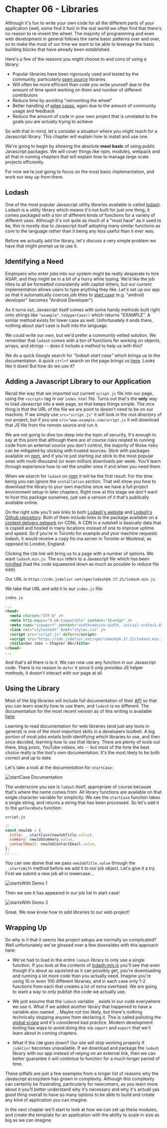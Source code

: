# Chapter 06 - Libraries

Although it's fun to write your own code for all the different parts of your application (well, some find it fun) in the real world we often find that there's no reason to re-invent the wheel. The majority of programming and even web development in general follows the same basic patterns over and over, so to make the most of our time we want to be able to leverage the basic building blocks that have already been established.

Here's a few of the reasons you might choose to and cons of using a library:

- Popular libraries have been rigorously used and tested by the community, particularly [open source](https://en.wikipedia.org/wiki/Open_source) libraries
- Will often be more efficient than code you write yourself due to the amount of time spent working on them and number of different contributors
- Reduce time by avoiding "reinventing the wheel"
- Better handling of [edge cases](https://en.wikipedia.org/wiki/Edge_case), again due to the amount of community usage and feedback
- Reduce the amount of code in your own project that is unrelated to the goals you are actually trying to achieve

So with that in mind, let's consider a situation where you might reach for a Javascript library. This chapter will explain how to install and use one.

We're going to begin by showing the absolute **most basic** of using public Javascript packages. We will cover things like npm, modules, webpack and all that in coming chapters that will explain how to manage large scale projects efficiently.

For now we're just going to focus on the most basic implementation, and work our way up from there.

## Lodash

One of the most popular Javascript utility libraries available is called [lodash](https://lodash.com/). Lodash is a _utility_ library which means it's not built for just one thing, it comes packaged with a ton of different kinds of functions for a variety of different uses. Although it's not quite as much of a "must have" as it used to be, this is mostly due to Javascript itself adopting many similar functions as core to the language rather than it being any less useful than it ever was.

Before we actually add the library, let's discuss a very simple problem we have that might prompt us to use it.

## Identifying a Need

Employers who enter jobs into our system might be really desperate to hire ASAP, and they might be in a bit of a hurry while typing. We'd like the job titles to all be formatted consistently with capital letters, but our current implementation allows users to type anything they like. Let's set up our app so that it automatically coerces job titles to [start case](https://en.wikipedia.org/wiki/Letter_case#Stylistic_or_specialised_usage) (e.g. "android developer" becomes "Android Developer")

As it turns out, Javascript itself comes with some handy methods built right onto strings like `"example".toUpperCase()` which returns "EXAMPLE". A similar method exists for lower case as well. Unfortunately it ends there, nothing about start case is built into the language.

We could write our own, but we'd prefer a community vetted solution. We remember that `lodash` comes with a ton of functions for working on objects, arrays, and strings -- does it include a method to help us with this?

We do a quick Google search for _"lodash start case"_ which brings us to the documentation. A quick `ctrl+f` search on the page brings us [here](https://lodash.com/docs/4.17.15#startCase). Looks like it does! But how do we use it?

## Adding a Javascript Library to our Application

Recall the way that we imported out current `script.js` file into our page, using the `<script>` tag in our `index.html` file. Turns out that's the **only** way to load Javascript into a web page, so that keeps things simple. The nice thing is that the URL of the file we are point to doesn't need to be on our machine. If we simply use `src="script.js"` it will look in the root directory of our project, but if you use `src="www.example.com/script.js` it will download that JS file from the remote source and run it.

We are not going to dive too deep into the topic of security, it's enough to say at this point that although there are of course risks related to running code from an external source you don't control, the majority of those risks can be mitigated by sticking with trusted sources. Stick with packages available on [npm](https://www.npmjs.com/), and if you're just starting out stick to the most popular ones with multi-thousand (or even million) downloads per week. You'll learn through experience how to vet the smaller ones if and when you need them.

When we search for `lodash` on [npm](https://www.npmjs.com/) it will be the first result. For the time being you can ignore the `installation` section. That will show you how to download the library to your own machine once we have a full project environment setup in later chapters. Right now at this stage we don't want to host this package ourselves, just use a version of it that's publically available online.

On the right side you'll see links to both [Lodash's website](https://lodash.com/) and [Lodash's Github repository](https://github.com/lodash/lodash). Both of them include links to the package available on a [content delivery network](https://en.wikipedia.org/wiki/Content_delivery_network) (or CDN). A CDN in a nutshell is basically data that is copied and hosted in many locations instead of one to improve uptime and speed. So if you're in Toronto for example and your machine requests lodash, it would receive a copy fro ma server in Toronto or Montreal, as opposed to London, England.

Clicking the `CDN` link will bring us to a page with a number of options. We want `lodash.min.js`. The `min` refers to a Javascript file which has been [minified](https://developer.mozilla.org/en-US/docs/Glossary/minification) (had the code squaeezed down as much as possible to reduce file size).

Our URL is `https://cdn.jsdelivr.net/npm/lodash@4.17.21/lodash.min.js`.

We take that URL and add it to our `index.js` file:

`index.js`

```html
...
<head>
  <meta charset="UTF-8" />
  <meta http-equiv="X-UA-Compatible" content="IE=edge" />
  <meta name="viewport" content="width=device-width, initial-scale=1.0" />
  <link rel="stylesheet" href="styles.css" />
  <script src="script.js" defer></script>
  <script src="https://cdn.jsdelivr.net/npm/lodash@4.17.21/lodash.min.js"></script>
  <title>Dev Jobs — Chapter 06</title>
</head>
...
```

And that's all there is to it. We can now use any function in our Javascript code. There is no reason to `defer` it since it only provides JS helper methods, it doesn't interact with our page at all.

## Using the Library

Most of the big libraries will include full documentation of their [API](https://developer.mozilla.org/en-US/docs/Glossary/API) so that you can learn exactly how to use them, and `lodash` is no different. The documentation for the most recent version as of this writing is available [here](https://lodash.com/docs/4.17.15).

Learning to read documentation for web libraries (and just any tools in general) is one of the most important skills in a developers toolbelt. A big portion of most jobs entails both identifying _which_ libraries to use, and then once decided, learning _how_ to use that library. There are plenty of tools out there, blog posts, YouTube videos, etc -- but most of the time the best choice really is the tool's own documentation. It's the most likely to be both correct and up to date.

Let's take a look at the documentation for `startCase`:

![startCase Documentation](images/chapter-06-startcase.jpg)

The underscore you see is `lodash` itself, appropriate of course because that's where the name comes from. All library functions are available on that single character variable for simplicity. We see the `startCase` function takes a single string, and returns a string that has been processed. So let's add it to the `getFormData` function:

`script.js`

```js
// ...
const newJob = {
  title: _.startCase(newJobTitle.value),
  summary: newJobSummary.value,
  contactEmail: newJobContactEmail.value,
};
// ...
```

You can see above that we pass `newJobTitle.value` through the `_.startsWith` method before we add it to our job object.  Let's give it a try.  First we submit a new job all in lowercase...

![startsWith Demo 1](images/chapter-06-demo-1.jpg)

Then we see it has appeared in our job list in start case!

![startsWith Demo 2](images/chapter-06-demo-2.jpg)

Great.  We now know how to add libraries to our web project!

## Wrapping Up

So why is it that it seems like project setups are normally so complicated?  Well unfortunately we've glossed over a few downsides with this approach here:

- We've had to load in the entire `lodash` library to only use a single function.  If you look at the contents of [lodash.min.js](https://cdn.jsdelivr.net/npm/lodash@4.17.21/lodash.min.js) you'll see that even though it's about as squished as it can possibly get, you're downloading and running a lot more code than you actually need.  Imagine you're using 10 or even 100 different libraries, and in each case only 1-2 functions from each that creates a lot of extra overhead.  We are going to want a way to only publish the code we actually use.

- We just assume that the `lodash` variable `_` exists in our code everywhere we use it.  What if we added another library that happened to have a variable also named `_`.  Maybe not too likely, but there's nothing technically stopping anyone from declaring it.  This is called polluting the [global scope](https://developer.mozilla.org/en-US/docs/Glossary/Global_scope) and it's considered bad practice.  Modern development tooling has ways to avoid doing this via `import` and `export` that we'll learn about in coming chapters.

- What if the `CDN` goes down?  Our site will stop working properly if `jsdelivr` becomes unavailable.  If we download and package the `lodash` library with our app instead of relying on an external link, then we can better guarantee it will contintue to function for a much longer period of time.

These pitfalls are just a few examples from a longer list of reasons why the Javascript ecosystem has grown in complexity.  Although this complexity can certainly be frustrating, particularly for newcomers, as you learn more about it you'll better understand why it's necessary and why it's actuall yas *good thing* overall to have so many options to be able to build and create any kind of application you can imagine.

In the next chapter we'll start to look at how we can set up these modules, and create the template for an application with the ability to scale in size as big as we can imagine.